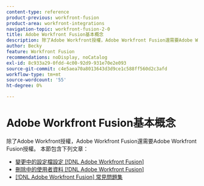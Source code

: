 ```yaml
---
content-type: reference
product-previous: workfront-fusion
product-area: workfront-integrations
navigation-topic: workfront-fusion-2-0
title: Adobe Workfront Fusion基本概念
description: 除了Adobe Workfront授權，Adobe Workfront Fusion還需要Adobe Workfront Fusion授權。
author: Becky
feature: Workfront Fusion
recommendations: noDisplay, noCatalog
exl-id: 8c933a29-0fdd-4c00-92d9-931e70e2e093
source-git-commit: c4e5aea70a8013643d3d9ce1c588ff560d2c3afd
workflow-type: tm+mt
source-wordcount: '55'
ht-degree: 0%

---
```


# Adobe Workfront Fusion基本概念

除了Adobe Workfront授權，Adobe Workfront Fusion還需要Adobe Workfront Fusion授權。
本節包含下列文章：

* [變更中的設定檔設定 [!DNL Adobe Workfront Fusion]](../../workfront-fusion/workfront-fusion-basics/change-profile-settings.md)
* [刪除中的使用者資料 [!DNL Adobe Workfront Fusion]](../../workfront-fusion/workfront-fusion-basics/delete-user-data.md)
* [[!DNL Adobe Workfront Fusion] 常見問題集](../../workfront-fusion/workfront-fusion-basics/faq.md)
